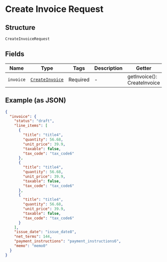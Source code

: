 
# Create Invoice Request

## Structure

`CreateInvoiceRequest`

## Fields

| Name | Type | Tags | Description | Getter | Setter |
|  --- | --- | --- | --- | --- | --- |
| `invoice` | [`CreateInvoice`](../../doc/models/create-invoice.md) | Required | - | getInvoice(): CreateInvoice | setInvoice(CreateInvoice invoice): void |

## Example (as JSON)

```json
{
  "invoice": {
    "status": "draft",
    "line_items": [
      {
        "title": "title4",
        "quantity": 56.68,
        "unit_price": 39.9,
        "taxable": false,
        "tax_code": "tax_code6"
      },
      {
        "title": "title4",
        "quantity": 56.68,
        "unit_price": 39.9,
        "taxable": false,
        "tax_code": "tax_code6"
      },
      {
        "title": "title4",
        "quantity": 56.68,
        "unit_price": 39.9,
        "taxable": false,
        "tax_code": "tax_code6"
      }
    ],
    "issue_date": "issue_date8",
    "net_terms": 144,
    "payment_instructions": "payment_instructions6",
    "memo": "memo0"
  }
}
```

